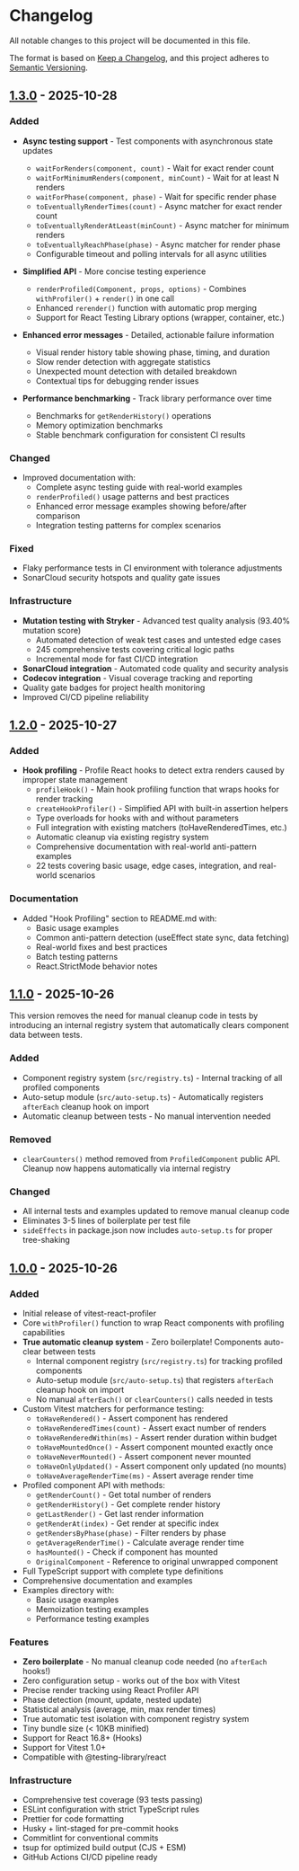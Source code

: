 # Changelog

All notable changes to this project will be documented in this file.

The format is based on [Keep a Changelog](https://keepachangelog.com/en/1.0.0/),
and this project adheres to [Semantic Versioning](https://semver.org/spec/v2.0.0.html).

## [1.3.0] - 2025-10-28

### Added

- **Async testing support** - Test components with asynchronous state updates
  - `waitForRenders(component, count)` - Wait for exact render count
  - `waitForMinimumRenders(component, minCount)` - Wait for at least N renders
  - `waitForPhase(component, phase)` - Wait for specific render phase
  - `toEventuallyRenderTimes(count)` - Async matcher for exact render count
  - `toEventuallyRenderAtLeast(minCount)` - Async matcher for minimum renders
  - `toEventuallyReachPhase(phase)` - Async matcher for render phase
  - Configurable timeout and polling intervals for all async utilities

- **Simplified API** - More concise testing experience
  - `renderProfiled(Component, props, options)` - Combines `withProfiler()` + `render()` in one call
  - Enhanced `rerender()` function with automatic prop merging
  - Support for React Testing Library options (wrapper, container, etc.)

- **Enhanced error messages** - Detailed, actionable failure information
  - Visual render history table showing phase, timing, and duration
  - Slow render detection with aggregate statistics
  - Unexpected mount detection with detailed breakdown
  - Contextual tips for debugging render issues

- **Performance benchmarking** - Track library performance over time
  - Benchmarks for `getRenderHistory()` operations
  - Memory optimization benchmarks
  - Stable benchmark configuration for consistent CI results

### Changed

- Improved documentation with:
  - Complete async testing guide with real-world examples
  - `renderProfiled()` usage patterns and best practices
  - Enhanced error message examples showing before/after comparison
  - Integration testing patterns for complex scenarios

### Fixed

- Flaky performance tests in CI environment with tolerance adjustments
- SonarCloud security hotspots and quality gate issues

### Infrastructure

- **Mutation testing with Stryker** - Advanced test quality analysis (93.40% mutation score)
  - Automated detection of weak test cases and untested edge cases
  - 245 comprehensive tests covering critical logic paths
  - Incremental mode for fast CI/CD integration
- **SonarCloud integration** - Automated code quality and security analysis
- **Codecov integration** - Visual coverage tracking and reporting
- Quality gate badges for project health monitoring
- Improved CI/CD pipeline reliability

## [1.2.0] - 2025-10-27

### Added

- **Hook profiling** - Profile React hooks to detect extra renders caused by improper state management
  - `profileHook()` - Main hook profiling function that wraps hooks for render tracking
  - `createHookProfiler()` - Simplified API with built-in assertion helpers
  - Type overloads for hooks with and without parameters
  - Full integration with existing matchers (toHaveRenderedTimes, etc.)
  - Automatic cleanup via existing registry system
  - Comprehensive documentation with real-world anti-pattern examples
  - 22 tests covering basic usage, edge cases, integration, and real-world scenarios

### Documentation

- Added "Hook Profiling" section to README.md with:
  - Basic usage examples
  - Common anti-pattern detection (useEffect state sync, data fetching)
  - Real-world fixes and best practices
  - Batch testing patterns
  - React.StrictMode behavior notes

## [1.1.0] - 2025-10-26

This version removes the need for manual cleanup code in tests by introducing an internal registry system that automatically clears component data between tests.

### Added

- Component registry system (`src/registry.ts`) - Internal tracking of all profiled components
- Auto-setup module (`src/auto-setup.ts`) - Automatically registers `afterEach` cleanup hook on import
- Automatic cleanup between tests - No manual intervention needed

### Removed

- `clearCounters()` method removed from `ProfiledComponent` public API. Cleanup now happens automatically via internal registry

### Changed

- All internal tests and examples updated to remove manual cleanup code
- Eliminates 3-5 lines of boilerplate per test file
- `sideEffects` in package.json now includes `auto-setup.ts` for proper tree-shaking

## [1.0.0] - 2025-10-26

### Added

- Initial release of vitest-react-profiler
- Core `withProfiler()` function to wrap React components with profiling capabilities
- **True automatic cleanup system** - Zero boilerplate! Components auto-clear between tests
  - Internal component registry (`src/registry.ts`) for tracking profiled components
  - Auto-setup module (`src/auto-setup.ts`) that registers `afterEach` cleanup hook on import
  - No manual `afterEach()` or `clearCounters()` calls needed in tests
- Custom Vitest matchers for performance testing:
  - `toHaveRendered()` - Assert component has rendered
  - `toHaveRenderedTimes(count)` - Assert exact number of renders
  - `toHaveRenderedWithin(ms)` - Assert render duration within budget
  - `toHaveMountedOnce()` - Assert component mounted exactly once
  - `toHaveNeverMounted()` - Assert component never mounted
  - `toHaveOnlyUpdated()` - Assert component only updated (no mounts)
  - `toHaveAverageRenderTime(ms)` - Assert average render time
- Profiled component API with methods:
  - `getRenderCount()` - Get total number of renders
  - `getRenderHistory()` - Get complete render history
  - `getLastRender()` - Get last render information
  - `getRenderAt(index)` - Get render at specific index
  - `getRendersByPhase(phase)` - Filter renders by phase
  - `getAverageRenderTime()` - Calculate average render time
  - `hasMounted()` - Check if component has mounted
  - `OriginalComponent` - Reference to original unwrapped component
- Full TypeScript support with complete type definitions
- Comprehensive documentation and examples
- Examples directory with:
  - Basic usage examples
  - Memoization testing examples
  - Performance testing examples

### Features

- **Zero boilerplate** - No manual cleanup code needed (no `afterEach` hooks!)
- Zero configuration setup - works out of the box with Vitest
- Precise render tracking using React Profiler API
- Phase detection (mount, update, nested update)
- Statistical analysis (average, min, max render times)
- True automatic test isolation with component registry system
- Tiny bundle size (< 10KB minified)
- Support for React 16.8+ (Hooks)
- Support for Vitest 1.0+
- Compatible with @testing-library/react

### Infrastructure

- Comprehensive test coverage (93 tests passing)
- ESLint configuration with strict TypeScript rules
- Prettier for code formatting
- Husky + lint-staged for pre-commit hooks
- Commitlint for conventional commits
- tsup for optimized build output (CJS + ESM)
- GitHub Actions CI/CD pipeline ready

[1.3.0]: https://github.com/greydragon888/vitest-react-profiler/releases/tag/v1.3.0
[1.2.0]: https://github.com/greydragon888/vitest-react-profiler/releases/tag/v1.2.0
[1.1.0]: https://github.com/greydragon888/vitest-react-profiler/releases/tag/v1.1.0
[1.0.0]: https://github.com/greydragon888/vitest-react-profiler/releases/tag/v1.0.0
